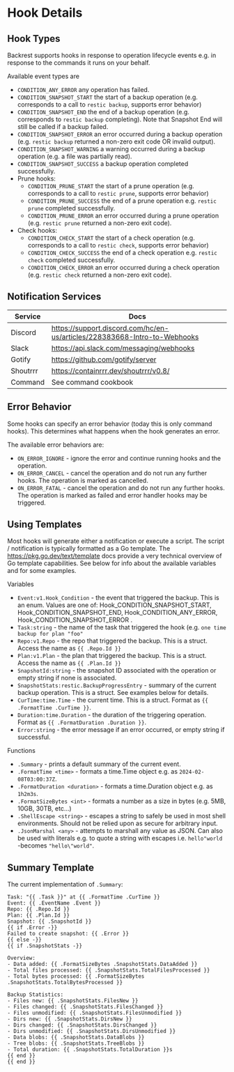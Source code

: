 # Hook Details

## Hook Types

Backrest supports hooks in response to operation lifecycle events e.g. in response to the commands it runs on your behalf.

Available event types are

- `CONDITION_ANY_ERROR` any operation has failed.
- `CONDITION_SNAPSHOT_START` the start of a backup operation (e.g. corresponds to a call to `restic backup`, supports error behavior)
- `CONDITION_SNAPSHOT_END` the end of a backup operation (e.g. corresponds to `restic backup` completing). Note that Snapshot End will still be called if a backup failed.
- `CONDITION_SNAPSHOT_ERROR` an error occurred during a backup operation (e.g. `restic backup` returned a non-zero exit code OR invalid output).
- `CONDITION_SNAPSHOT_WARNING` a warning occurred during a backup operation (e.g. a file was partially read).
- `CONDITION_SNAPSHOT_SUCCESS` a backup operation completed successfully.
- Prune hooks:
  - `CONDITION_PRUNE_START` the start of a prune operation (e.g. corresponds to a call to `restic prune`, supports error behavior)
  - `CONDITION_PRUNE_SUCCESS` the end of a prune operation e.g. `restic prune` completed successfully.
  - `CONDITION_PRUNE_ERROR` an error occurred during a prune operation (e.g. `restic prune` returned a non-zero exit code).
- Check hooks:
  - `CONDITION_CHECK_START` the start of a check operation (e.g. corresponds to a call to `restic check`, supports error behavior)
  - `CONDITION_CHECK_SUCCESS` the end of a check operation e.g. `restic check` completed successfully.
  - `CONDITION_CHECK_ERROR` an error occurred during a check operation (e.g. `restic check` returned a non-zero exit code).

## Notification Services

| Service  | Docs                                                                      |
| -------- | ------------------------------------------------------------------------- |
| Discord  | https://support.discord.com/hc/en-us/articles/228383668-Intro-to-Webhooks |
| Slack    | https://api.slack.com/messaging/webhooks                                  |
| Gotify   | https://github.com/gotify/server                                          |
| Shoutrrr | https://containrrr.dev/shoutrrr/v0.8/                                     |
| Command  | See command cookbook                                                      |


## Error Behavior

Some hooks can specify an error behavior (today this is only command hooks). This determines what happens when the hook generates an error.

The available error behaviors are:

- `ON_ERROR_IGNORE` - ignore the error and continue running hooks and the operation.
- `ON_ERROR_CANCEL` - cancel the operation and do not run any further hooks. The operation is marked as cancelled.
- `ON_ERROR_FATAL` - cancel the operation and do not run any further hooks. The operation is marked as failed and error handler hooks may be triggered.

## Using Templates

Most hooks will generate either a notification or execute a script. The script / notification is typically formatted as a Go template. The https://pkg.go.dev/text/template docs provide a very technical overview of Go template capabilities. See below for info about the available variables and for some examples.

Variables

- `Event:v1.Hook_Condition` - the event that triggered the backup. This is an enum. Values are one of: Hook_CONDITION_SNAPSHOT_START, Hook_CONDITION_SNAPSHOT_END, Hook_CONDITION_ANY_ERROR, Hook_CONDITION_SNAPSHOT_ERROR .
- `Task:string` - the name of the task that triggered the hook (e.g. `one time backup for plan "foo"`
- `Repo:v1.Repo` - the repo that triggered the backup. This is a struct. Access the name as `{{ .Repo.Id }}`
- `Plan:v1.Plan` - the plan that triggered the backup. This is a struct. Access the name as `{{ .Plan.Id }}`
- `SnapshotId:string` - the snapshot ID associated with the operation or empty string if none is associated.
- `SnapshotStats:restic.BackupProgressEntry` - summary of the current backup operation. This is a struct. See examples below for details.
- `CurTime:time.Time` - the current time. This is a struct. Format as `{{ .FormatTime .CurTime }}`.
- `Duration:time.Duration` - the duration of the triggering operation. Format as `{{ .FormatDuration .Duration }}`.
- `Error:string` - the error message if an error occurred, or empty string if successful.

Functions

- `.Summary` - prints a default summary of the current event.
- `.FormatTime <time>` - formats a time.Time object e.g. as `2024-02-08T03:00:37Z`.
- `.FormatDuration <duration>` - formats a time.Duration object e.g. as `1h2m3s`.
- `.FormatSizeBytes <int>` - formats a number as a size in bytes (e.g. 5MB, 10GB, 30TB, etc...)
- `.ShellEscape <string>` - escapes a string to safely be used in most shell environments. Should not be relied upon as secure for arbitrary input.
- `.JsonMarshal <any>` - attempts to marshall any value as JSON. Can also be used with literals e.g. to quote a string with escapes i.e. `hello"world` -becomes `"hello\"world"`.

## Summary Template

The current implementation of `.Summary`:

```
Task: "{{ .Task }}" at {{ .FormatTime .CurTime }}
Event: {{ .EventName .Event }}
Repo: {{ .Repo.Id }}
Plan: {{ .Plan.Id }}
Snapshot: {{ .SnapshotId }}
{{ if .Error -}}
Failed to create snapshot: {{ .Error }}
{{ else -}}
{{ if .SnapshotStats -}}

Overview:
- Data added: {{ .FormatSizeBytes .SnapshotStats.DataAdded }}
- Total files processed: {{ .SnapshotStats.TotalFilesProcessed }}
- Total bytes processed: {{ .FormatSizeBytes .SnapshotStats.TotalBytesProcessed }}

Backup Statistics:
- Files new: {{ .SnapshotStats.FilesNew }}
- Files changed: {{ .SnapshotStats.FilesChanged }}
- Files unmodified: {{ .SnapshotStats.FilesUnmodified }}
- Dirs new: {{ .SnapshotStats.DirsNew }}
- Dirs changed: {{ .SnapshotStats.DirsChanged }}
- Dirs unmodified: {{ .SnapshotStats.DirsUnmodified }}
- Data blobs: {{ .SnapshotStats.DataBlobs }}
- Tree blobs: {{ .SnapshotStats.TreeBlobs }}
- Total duration: {{ .SnapshotStats.TotalDuration }}s
{{ end }}
{{ end }}
```
